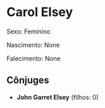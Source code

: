 # Carol Elsey

Sexo: Feminino

Nascimento: None

Falecimento: None

## Cônjuges
- **John Garret Elsey** (filhos: 0)
